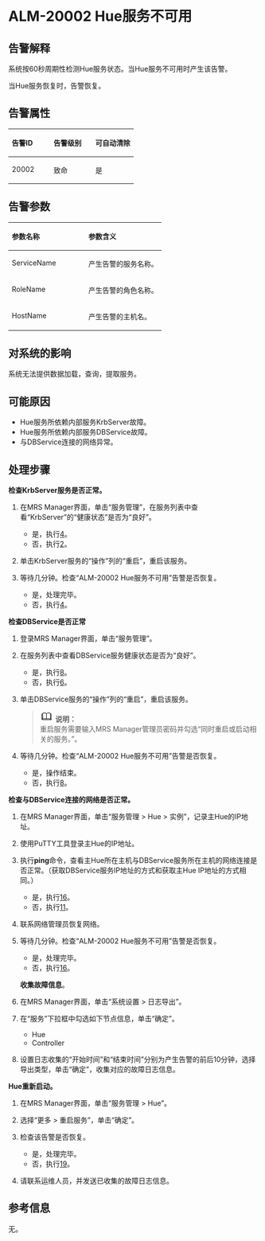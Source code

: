 # ALM-20002 Hue服务不可用<a name="ZH-CN_TOPIC_0174499408"></a>

## 告警解释<a name="zh-cn_topic_0093195107_zh-cn_topic_0087154426_zh-cn_topic_0087039274_section42400121"></a>

系统按60秒周期性检测Hue服务状态。当Hue服务不可用时产生该告警。

当Hue服务恢复时，告警恢复。

## 告警属性<a name="zh-cn_topic_0093195107_zh-cn_topic_0087154426_zh-cn_topic_0087039274_section46056776"></a>

<a name="zh-cn_topic_0093195107_zh-cn_topic_0087154426_zh-cn_topic_0087039274_table3909558"></a>
<table><thead align="left"><tr id="zh-cn_topic_0093195107_zh-cn_topic_0087154426_zh-cn_topic_0087039274_row9358345"><th class="cellrowborder" valign="top" width="33.33333333333333%" id="mcps1.1.4.1.1"><p id="zh-cn_topic_0093195107_zh-cn_topic_0087154426_zh-cn_topic_0087039274_p19828475"><a name="zh-cn_topic_0093195107_zh-cn_topic_0087154426_zh-cn_topic_0087039274_p19828475"></a><a name="zh-cn_topic_0093195107_zh-cn_topic_0087154426_zh-cn_topic_0087039274_p19828475"></a>告警ID</p>
</th>
<th class="cellrowborder" valign="top" width="33.33333333333333%" id="mcps1.1.4.1.2"><p id="zh-cn_topic_0093195107_zh-cn_topic_0087154426_zh-cn_topic_0087039274_p62602629"><a name="zh-cn_topic_0093195107_zh-cn_topic_0087154426_zh-cn_topic_0087039274_p62602629"></a><a name="zh-cn_topic_0093195107_zh-cn_topic_0087154426_zh-cn_topic_0087039274_p62602629"></a>告警级别</p>
</th>
<th class="cellrowborder" valign="top" width="33.33333333333333%" id="mcps1.1.4.1.3"><p id="zh-cn_topic_0093195107_zh-cn_topic_0087154426_zh-cn_topic_0087039274_p37648208"><a name="zh-cn_topic_0093195107_zh-cn_topic_0087154426_zh-cn_topic_0087039274_p37648208"></a><a name="zh-cn_topic_0093195107_zh-cn_topic_0087154426_zh-cn_topic_0087039274_p37648208"></a>可自动清除</p>
</th>
</tr>
</thead>
<tbody><tr id="zh-cn_topic_0093195107_zh-cn_topic_0087154426_zh-cn_topic_0087039274_row29606020"><td class="cellrowborder" valign="top" width="33.33333333333333%" headers="mcps1.1.4.1.1 "><p id="zh-cn_topic_0093195107_zh-cn_topic_0087154426_zh-cn_topic_0087039274_p49277383"><a name="zh-cn_topic_0093195107_zh-cn_topic_0087154426_zh-cn_topic_0087039274_p49277383"></a><a name="zh-cn_topic_0093195107_zh-cn_topic_0087154426_zh-cn_topic_0087039274_p49277383"></a>20002</p>
</td>
<td class="cellrowborder" valign="top" width="33.33333333333333%" headers="mcps1.1.4.1.2 "><p id="zh-cn_topic_0093195107_zh-cn_topic_0087154426_zh-cn_topic_0087039274_p32045124"><a name="zh-cn_topic_0093195107_zh-cn_topic_0087154426_zh-cn_topic_0087039274_p32045124"></a><a name="zh-cn_topic_0093195107_zh-cn_topic_0087154426_zh-cn_topic_0087039274_p32045124"></a>致命</p>
</td>
<td class="cellrowborder" valign="top" width="33.33333333333333%" headers="mcps1.1.4.1.3 "><p id="zh-cn_topic_0093195107_zh-cn_topic_0087154426_zh-cn_topic_0087039274_p45518241"><a name="zh-cn_topic_0093195107_zh-cn_topic_0087154426_zh-cn_topic_0087039274_p45518241"></a><a name="zh-cn_topic_0093195107_zh-cn_topic_0087154426_zh-cn_topic_0087039274_p45518241"></a>是</p>
</td>
</tr>
</tbody>
</table>

## 告警参数<a name="zh-cn_topic_0093195107_zh-cn_topic_0087154426_zh-cn_topic_0087039274_section11857806"></a>

<a name="zh-cn_topic_0093195107_zh-cn_topic_0087154426_zh-cn_topic_0087039274_table63098886"></a>
<table><thead align="left"><tr id="zh-cn_topic_0093195107_zh-cn_topic_0087154426_zh-cn_topic_0087039274_row42029922"><th class="cellrowborder" valign="top" width="50%" id="mcps1.1.3.1.1"><p id="zh-cn_topic_0093195107_zh-cn_topic_0087154426_zh-cn_topic_0087039274_p48980553"><a name="zh-cn_topic_0093195107_zh-cn_topic_0087154426_zh-cn_topic_0087039274_p48980553"></a><a name="zh-cn_topic_0093195107_zh-cn_topic_0087154426_zh-cn_topic_0087039274_p48980553"></a>参数名称</p>
</th>
<th class="cellrowborder" valign="top" width="50%" id="mcps1.1.3.1.2"><p id="zh-cn_topic_0093195107_zh-cn_topic_0087154426_zh-cn_topic_0087039274_p8001819"><a name="zh-cn_topic_0093195107_zh-cn_topic_0087154426_zh-cn_topic_0087039274_p8001819"></a><a name="zh-cn_topic_0093195107_zh-cn_topic_0087154426_zh-cn_topic_0087039274_p8001819"></a>参数含义</p>
</th>
</tr>
</thead>
<tbody><tr id="zh-cn_topic_0093195107_zh-cn_topic_0087154426_zh-cn_topic_0087039274_row44167618"><td class="cellrowborder" valign="top" width="50%" headers="mcps1.1.3.1.1 "><p id="zh-cn_topic_0093195107_zh-cn_topic_0087154426_zh-cn_topic_0087039274_p20807334"><a name="zh-cn_topic_0093195107_zh-cn_topic_0087154426_zh-cn_topic_0087039274_p20807334"></a><a name="zh-cn_topic_0093195107_zh-cn_topic_0087154426_zh-cn_topic_0087039274_p20807334"></a>ServiceName</p>
</td>
<td class="cellrowborder" valign="top" width="50%" headers="mcps1.1.3.1.2 "><p id="zh-cn_topic_0093195107_zh-cn_topic_0087154426_zh-cn_topic_0087039274_p7672494"><a name="zh-cn_topic_0093195107_zh-cn_topic_0087154426_zh-cn_topic_0087039274_p7672494"></a><a name="zh-cn_topic_0093195107_zh-cn_topic_0087154426_zh-cn_topic_0087039274_p7672494"></a>产生告警的服务名称。</p>
</td>
</tr>
<tr id="zh-cn_topic_0093195107_zh-cn_topic_0087154426_zh-cn_topic_0087039274_row1943587"><td class="cellrowborder" valign="top" width="50%" headers="mcps1.1.3.1.1 "><p id="zh-cn_topic_0093195107_zh-cn_topic_0087154426_zh-cn_topic_0087039274_p23212893"><a name="zh-cn_topic_0093195107_zh-cn_topic_0087154426_zh-cn_topic_0087039274_p23212893"></a><a name="zh-cn_topic_0093195107_zh-cn_topic_0087154426_zh-cn_topic_0087039274_p23212893"></a>RoleName</p>
</td>
<td class="cellrowborder" valign="top" width="50%" headers="mcps1.1.3.1.2 "><p id="zh-cn_topic_0093195107_zh-cn_topic_0087154426_zh-cn_topic_0087039274_p1196208"><a name="zh-cn_topic_0093195107_zh-cn_topic_0087154426_zh-cn_topic_0087039274_p1196208"></a><a name="zh-cn_topic_0093195107_zh-cn_topic_0087154426_zh-cn_topic_0087039274_p1196208"></a>产生告警的角色名称。</p>
</td>
</tr>
<tr id="zh-cn_topic_0093195107_zh-cn_topic_0087154426_zh-cn_topic_0087039274_row10765874"><td class="cellrowborder" valign="top" width="50%" headers="mcps1.1.3.1.1 "><p id="zh-cn_topic_0093195107_zh-cn_topic_0087154426_zh-cn_topic_0087039274_p66729436"><a name="zh-cn_topic_0093195107_zh-cn_topic_0087154426_zh-cn_topic_0087039274_p66729436"></a><a name="zh-cn_topic_0093195107_zh-cn_topic_0087154426_zh-cn_topic_0087039274_p66729436"></a>HostName</p>
</td>
<td class="cellrowborder" valign="top" width="50%" headers="mcps1.1.3.1.2 "><p id="zh-cn_topic_0093195107_zh-cn_topic_0087154426_zh-cn_topic_0087039274_p36375218"><a name="zh-cn_topic_0093195107_zh-cn_topic_0087154426_zh-cn_topic_0087039274_p36375218"></a><a name="zh-cn_topic_0093195107_zh-cn_topic_0087154426_zh-cn_topic_0087039274_p36375218"></a>产生告警的主机名。</p>
</td>
</tr>
</tbody>
</table>

## 对系统的影响<a name="zh-cn_topic_0093195107_zh-cn_topic_0087154426_zh-cn_topic_0087039274_section39611396"></a>

系统无法提供数据加载，查询，提取服务。

## 可能原因<a name="zh-cn_topic_0093195107_zh-cn_topic_0087154426_zh-cn_topic_0087039274_section20958252"></a>

-   Hue服务所依赖内部服务KrbServer故障。
-   Hue服务所依赖内部服务DBService故障。
-   与DBService连接的网络异常。

## 处理步骤<a name="zh-cn_topic_0093195107_zh-cn_topic_0087154426_zh-cn_topic_0087039274_section54406541"></a>

**检查KrbServer服务是否正常。**

1.  在MRS Manager界面，单击“服务管理”，在服务列表中查看“KrbServer”的“健康状态”是否为“良好”。
    -   是，执行[4](#zh-cn_topic_0093195107_zh-cn_topic_0087154426_zh-cn_topic_0087039274_li3163376094312)。
    -   否，执行[2](#zh-cn_topic_0093195107_zh-cn_topic_0087154426_zh-cn_topic_0087039274_li3201870494312)。

2.  <a name="zh-cn_topic_0093195107_zh-cn_topic_0087154426_zh-cn_topic_0087039274_li3201870494312"></a>单击KrbServer服务的“操作”列的“重启”，重启该服务。
3.  等待几分钟。检查“ALM-20002 Hue服务不可用”告警是否恢复。
    -   是，处理完毕。
    -   否，执行[4](#zh-cn_topic_0093195107_zh-cn_topic_0087154426_zh-cn_topic_0087039274_li3163376094312)。


**检查DBService是否正常**

1.  <a name="zh-cn_topic_0093195107_zh-cn_topic_0087154426_zh-cn_topic_0087039274_li3163376094312"></a>登录MRS Manager界面，单击“服务管理”。
2.  在服务列表中查看DBService服务健康状态是否为“良好”。
    -   是，执行[8](#zh-cn_topic_0093195107_zh-cn_topic_0087154426_zh-cn_topic_0087039274_li3066850394312)。
    -   否，执行[6](#zh-cn_topic_0093195107_zh-cn_topic_0087154426_zh-cn_topic_0087039274_li6300946494312)。

3.  <a name="zh-cn_topic_0093195107_zh-cn_topic_0087154426_zh-cn_topic_0087039274_li6300946494312"></a>单击DBService服务的“操作”列的“重启”，重启该服务。

    >![](public_sys-resources/icon-note.gif) **说明：**   
    >重启服务需要输入MRS Manager管理员密码并勾选“同时重启或启动相关的服务。”。  

4.  等待几分钟。检查“ALM-20002 Hue服务不可用”告警是否恢复。
    -   是，操作结束。
    -   否，执行[8](#zh-cn_topic_0093195107_zh-cn_topic_0087154426_zh-cn_topic_0087039274_li3066850394312)。


**检查与DBService连接的网络是否正常。**

1.  <a name="zh-cn_topic_0093195107_zh-cn_topic_0087154426_zh-cn_topic_0087039274_li3066850394312"></a>在MRS Manager界面，单击“服务管理 \> Hue \> 实例”，记录主Hue的IP地址。
2.  使用PuTTY工具登录主Hue的IP地址。
3.  执行**ping**命令，查看主Hue所在主机与DBService服务所在主机的网络连接是否正常。（获取DBService服务IP地址的方式和获取主Hue IP地址的方式相同。）
    -   是，执行[16](#zh-cn_topic_0093195107_zh-cn_topic_0087154426_li8901153153924)。
    -   否，执行[11](#zh-cn_topic_0093195107_zh-cn_topic_0087154426_zh-cn_topic_0087039274_li4180632994312)。

4.  <a name="zh-cn_topic_0093195107_zh-cn_topic_0087154426_zh-cn_topic_0087039274_li4180632994312"></a>联系网络管理员恢复网络。
5.  等待几分钟。检查“ALM-20002 Hue服务不可用”告警是否恢复。

    -   是，处理完毕。
    -   否，执行[16](#zh-cn_topic_0093195107_zh-cn_topic_0087154426_li8901153153924)。

    **收集故障信息**。

6.  在MRS Manager界面，单击“系统设置 \> 日志导出”。
7.  在“服务”下拉框中勾选如下节点信息，单击“确定”。
    -   Hue
    -   Controller

8.  设置日志收集的“开始时间”和“结束时间”分别为产生告警的前后10分钟，选择导出类型，单击“确定”，收集对应的故障日志信息。

**Hue重新启动。**

1.  <a name="zh-cn_topic_0093195107_zh-cn_topic_0087154426_li8901153153924"></a>在MRS Manager界面，单击“服务管理 \> Hue”。
2.  选择“更多 \> 重启服务”，单击“确定”。
3.  检查该告警是否恢复。
    -   是，处理完毕。
    -   否，执行[19](#zh-cn_topic_0093195107_zh-cn_topic_0087154426_li16946055154531)。


1.  <a name="zh-cn_topic_0093195107_zh-cn_topic_0087154426_li16946055154531"></a>请联系运维人员，并发送已收集的故障日志信息。

## 参考信息<a name="zh-cn_topic_0093195107_zh-cn_topic_0087154426_zh-cn_topic_0087039274_section19896826"></a>

无。

